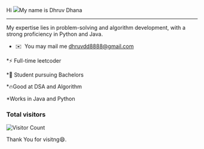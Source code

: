 Hi ![](https://user-images.githubusercontent.com/18350557/176309783-0785949b-9127-417c-8b55-ab5a4333674e.gif)My name is Dhruv Dhana

-------------------------------
My expertise lies in problem-solving and algorithm development, with a strong proficiency in Python and Java. 

* ✉️  You may mail me [dhruvdd8888@gmail.com](mailto:dhruvdd8888@gmail.com)
  
*⚡ Full-time leetcoder

*🌱 Student pursuing Bachelors

*🔥Good at DSA and Algorithm 

*Works in Java and Python


### Total visitors

![Visitor Count](https://profile-counter.glitch.me/dhruvdd8888/count.svg)

Thank You for visitng😄.
